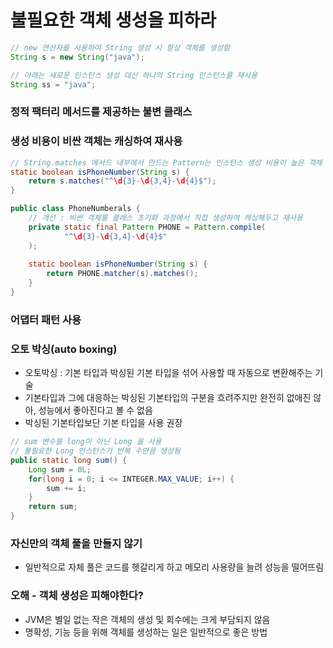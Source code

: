 # 불필요한 객체 생성을 피하라
```java
// new 연산자를 사용하여 String 생성 시 항상 객체를 생성함
String s = new String("java");

// 아래는 새로운 인스턴스 생성 대신 하나의 String 인스턴스를 재사용
String ss = "java";
```
### 정적 팩터리 메서드를 제공하는 불변 클래스
### 생성 비용이 비싼 객체는 캐싱하여 재사용
```java
// String.matches 메서드 내부에서 만드는 Pattern는 인스턴스 생성 비용이 높은 객체
static boolean isPhoneNumber(String s) {
    return s.matches("^\d{3}-\d{3,4}-\d{4}$");    
}
```
```java
public class PhoneNumberals {
    // 개선 : 비싼 객체를 클래스 초기화 과정에서 직접 생성하여 캐싱해두고 재사용
    private static final Pattern PHONE = Pattern.compile(
            "^\d{3}-\d{3,4}-\d{4}$"
    );
    
    static boolean isPhoneNumber(String s) {
        return PHONE.matcher(s).matches();
    }
} 
```
### 어댑터 패턴 사용
### 오토 박싱(auto boxing)
* 오토박싱 : 기본 타입과 박싱된 기본 타입을 섞어 사용할 때 자동으로 변환해주는 기술
* 기본타입과 그에 대응하는 박싱된 기본타입의 구분을 흐려주지만 완전히 없애진 않아, 성능에서 좋아진다고 볼 수 없음
* 박싱된 기본타입보단 기본 타입을 사용 권장
```java
// sum 변수를 long이 아닌 Long 을 사용
// 불필요한 Long 인스턴스가 반복 수만큼 생성됨
public static long sum() {
    Long sum = 0L;
    for(long i = 0; i <= INTEGER.MAX_VALUE; i++) {
        sum += i;    
    }
    return sum;
}
```
### 자신만의 객체 풀을 만들지 않기
* 일반적으로 자체 풀은 코드를 헷갈리게 하고 메모리 사용량을 늘려 성능을 떨어뜨림
### 오해 - 객체 생성은 피해야한다?
* JVM은 별일 없는 작은 객체의 생성 및 회수에는 크게 부담되지 않음
* 명확성, 기능 등을 위해 객체를 생성하는 일은 일반적으로 좋은 방법